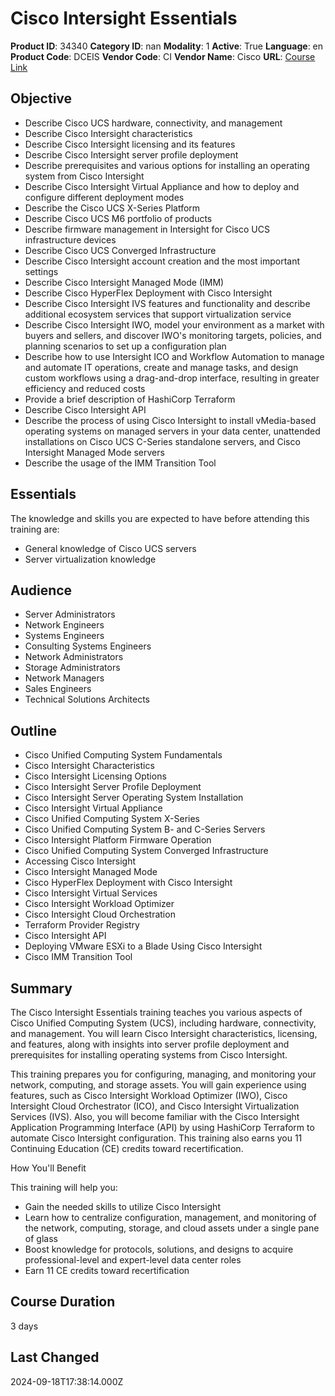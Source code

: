 # Cisco Intersight Essentials

**Product ID**: 34340
**Category ID**: nan
**Modality**: 1
**Active**: True
**Language**: en
**Product Code**: DCEIS
**Vendor Code**: CI
**Vendor Name**: Cisco
**URL**: [Course Link](https://www.fastlaneus.com/course/cisco-dceis)

## Objective
- Describe Cisco UCS hardware, connectivity, and management
- Describe Cisco Intersight characteristics
- Describe Cisco Intersight licensing and its features
- Describe Cisco Intersight server profile deployment
- Describe prerequisites and various options for installing an operating system from Cisco Intersight
- Describe Cisco Intersight Virtual Appliance and how to deploy and configure different deployment modes
- Describe the Cisco UCS X-Series Platform
- Describe Cisco UCS M6 portfolio of products
- Describe firmware management in Intersight for Cisco UCS infrastructure devices
- Describe Cisco UCS Converged Infrastructure
- Describe Cisco Intersight account creation and the most important settings
- Describe Cisco Intersight Managed Mode (IMM)
- Describe Cisco HyperFlex Deployment with Cisco Intersight
- Describe Cisco Intersight IVS features and functionality and describe additional ecosystem services that support virtualization service
- Describe Cisco Intersight IWO, model your environment as a market with buyers and sellers, and discover IWO's monitoring targets, policies, and planning scenarios to set up a configuration plan
- Describe how to use Intersight ICO and Workflow Automation to manage and automate IT operations, create and manage tasks, and design custom workflows using a drag-and-drop interface, resulting in greater efficiency and reduced costs
- Provide a brief description of HashiCorp Terraform
- Describe Cisco Intersight API
- Describe the process of using Cisco Intersight to install vMedia-based operating systems on managed servers in your data center, unattended installations on Cisco UCS C-Series standalone servers, and Cisco Intersight Managed Mode servers
- Describe the usage of the IMM Transition Tool

## Essentials
The knowledge and skills you are expected to have before attending this training are: 


- General knowledge of Cisco UCS servers
- Server virtualization knowledge

## Audience
- Server Administrators
- Network Engineers
- Systems Engineers
- Consulting Systems Engineers
- Network Administrators
- Storage Administrators
- Network Managers
- Sales Engineers
- Technical Solutions Architects

## Outline
- Cisco Unified Computing System Fundamentals
- Cisco Intersight Characteristics
- Cisco Intersight Licensing Options
- Cisco Intersight Server Profile Deployment
- Cisco Intersight Server Operating System Installation
- Cisco Intersight Virtual Appliance
- Cisco Unified Computing System X-Series
- Cisco Unified Computing System B- and C-Series Servers
- Cisco Intersight Platform Firmware Operation
- Cisco Unified Computing System Converged Infrastructure
- Accessing Cisco Intersight
- Cisco Intersight Managed Mode
- Cisco HyperFlex Deployment with Cisco Intersight
- Cisco Intersight Virtual Services
- Cisco Intersight Workload Optimizer
- Cisco Intersight Cloud Orchestration
- Terraform Provider Registry
- Cisco Intersight API
- Deploying VMware ESXi to a Blade Using Cisco Intersight
- Cisco IMM Transition Tool

## Summary
The Cisco Intersight Essentials training teaches you various aspects of Cisco Unified Computing System (UCS), including hardware, connectivity, and management. You will learn Cisco Intersight characteristics, licensing, and features, along with insights into server profile deployment and prerequisites for installing operating systems from Cisco Intersight.  

This training prepares you for configuring, managing, and monitoring your network, computing, and storage assets. You will gain experience using features, such as Cisco Intersight Workload Optimizer (IWO), Cisco Intersight Cloud Orchestrator (ICO), and Cisco Intersight Virtualization Services (IVS). Also, you will become familiar with the Cisco Intersight Application Programming Interface (API) by using HashiCorp Terraform to automate Cisco Intersight configuration. This training also earns you 11 Continuing Education (CE) credits toward recertification. 

How You'll Benefit


This training will help you: 



- Gain the needed skills to utilize Cisco Intersight
- Learn how to centralize configuration, management, and monitoring of the network, computing, storage, and cloud assets under a single pane of glass
- Boost knowledge for protocols, solutions, and designs to acquire professional-level and expert-level data center roles
- Earn 11 CE credits toward recertification

## Course Duration
3 days

## Last Changed
2024-09-18T17:38:14.000Z

